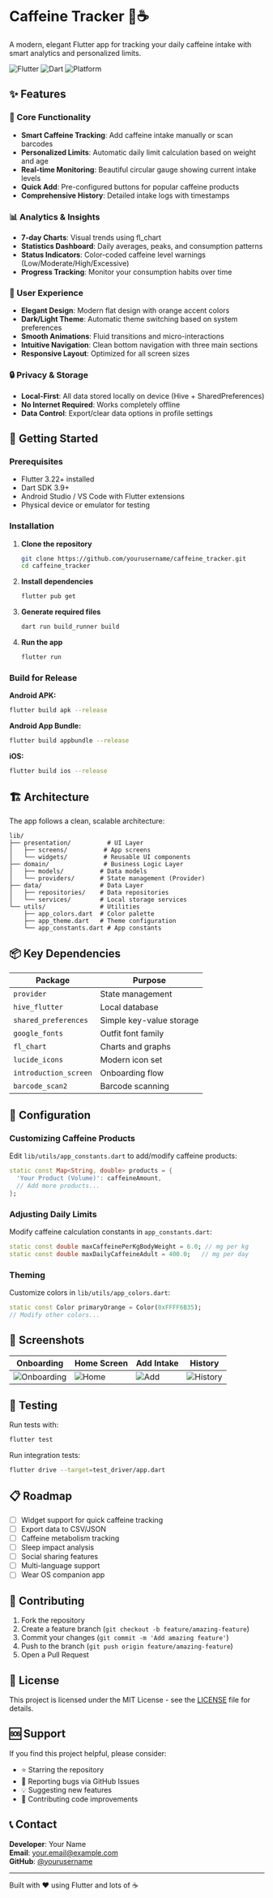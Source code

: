# Caffeine Tracker 📱☕

A modern, elegant Flutter app for tracking your daily caffeine intake with smart analytics and personalized limits.

![Flutter](https://img.shields.io/badge/Flutter-3.22+-blue.svg)
![Dart](https://img.shields.io/badge/Dart-3.9+-blue.svg)
![Platform](https://img.shields.io/badge/Platform-Android%20|%20iOS-green.svg)

## ✨ Features

### 🎯 Core Functionality
- **Smart Caffeine Tracking**: Add caffeine intake manually or scan barcodes
- **Personalized Limits**: Automatic daily limit calculation based on weight and age
- **Real-time Monitoring**: Beautiful circular gauge showing current intake levels
- **Quick Add**: Pre-configured buttons for popular caffeine products
- **Comprehensive History**: Detailed intake logs with timestamps

### 📊 Analytics & Insights
- **7-day Charts**: Visual trends using fl_chart
- **Statistics Dashboard**: Daily averages, peaks, and consumption patterns
- **Status Indicators**: Color-coded caffeine level warnings (Low/Moderate/High/Excessive)
- **Progress Tracking**: Monitor your consumption habits over time

### 🎨 User Experience
- **Elegant Design**: Modern flat design with orange accent colors
- **Dark/Light Theme**: Automatic theme switching based on system preferences
- **Smooth Animations**: Fluid transitions and micro-interactions
- **Intuitive Navigation**: Clean bottom navigation with three main sections
- **Responsive Layout**: Optimized for all screen sizes

### 🔒 Privacy & Storage
- **Local-First**: All data stored locally on device (Hive + SharedPreferences)
- **No Internet Required**: Works completely offline
- **Data Control**: Export/clear data options in profile settings

## 🚀 Getting Started

### Prerequisites
- Flutter 3.22+ installed
- Dart SDK 3.9+
- Android Studio / VS Code with Flutter extensions
- Physical device or emulator for testing

### Installation

1. **Clone the repository**
   ```bash
   git clone https://github.com/yourusername/caffeine_tracker.git
   cd caffeine_tracker
   ```

2. **Install dependencies**
   ```bash
   flutter pub get
   ```

3. **Generate required files**
   ```bash
   dart run build_runner build
   ```

4. **Run the app**
   ```bash
   flutter run
   ```

### Build for Release

**Android APK:**
```bash
flutter build apk --release
```

**Android App Bundle:**
```bash
flutter build appbundle --release
```

**iOS:**
```bash
flutter build ios --release
```

## 🏗️ Architecture

The app follows a clean, scalable architecture:

```
lib/
├── presentation/          # UI Layer
│   ├── screens/          # App screens
│   └── widgets/          # Reusable UI components
├── domain/               # Business Logic Layer
│   ├── models/          # Data models
│   └── providers/       # State management (Provider)
├── data/                # Data Layer
│   ├── repositories/    # Data repositories
│   └── services/        # Local storage services
└── utils/               # Utilities
    ├── app_colors.dart  # Color palette
    ├── app_theme.dart   # Theme configuration
    └── app_constants.dart # App constants
```

## 📦 Key Dependencies

| Package | Purpose |
|---------|---------|
| `provider` | State management |
| `hive_flutter` | Local database |
| `shared_preferences` | Simple key-value storage |
| `google_fonts` | Outfit font family |
| `fl_chart` | Charts and graphs |
| `lucide_icons` | Modern icon set |
| `introduction_screen` | Onboarding flow |
| `barcode_scan2` | Barcode scanning |

## 🔧 Configuration

### Customizing Caffeine Products
Edit `lib/utils/app_constants.dart` to add/modify caffeine products:

```dart
static const Map<String, double> products = {
  'Your Product (Volume)': caffeineAmount,
  // Add more products...
};
```

### Adjusting Daily Limits
Modify caffeine calculation constants in `app_constants.dart`:

```dart
static const double maxCaffeinePerKgBodyWeight = 6.0; // mg per kg
static const double maxDailyCaffeineAdult = 400.0;   // mg per day
```

### Theming
Customize colors in `lib/utils/app_colors.dart`:

```dart
static const Color primaryOrange = Color(0xFFFF6B35);
// Modify other colors...
```

## 📱 Screenshots

| Onboarding | Home Screen | Add Intake | History |
|------------|-------------|------------|---------|
| ![Onboarding](screenshots/onboarding.png) | ![Home](screenshots/home.png) | ![Add](screenshots/add.png) | ![History](screenshots/history.png) |

## 🧪 Testing

Run tests with:
```bash
flutter test
```

Run integration tests:
```bash
flutter drive --target=test_driver/app.dart
```

## 📋 Roadmap

- [ ] Widget support for quick caffeine tracking
- [ ] Export data to CSV/JSON
- [ ] Caffeine metabolism tracking
- [ ] Sleep impact analysis
- [ ] Social sharing features
- [ ] Multi-language support
- [ ] Wear OS companion app

## 🤝 Contributing

1. Fork the repository
2. Create a feature branch (`git checkout -b feature/amazing-feature`)
3. Commit your changes (`git commit -m 'Add amazing feature'`)
4. Push to the branch (`git push origin feature/amazing-feature`)
5. Open a Pull Request

## 📄 License

This project is licensed under the MIT License - see the [LICENSE](LICENSE) file for details.

## 🆘 Support

If you find this project helpful, please consider:
- ⭐ Starring the repository
- 🐛 Reporting bugs via GitHub Issues
- 💡 Suggesting new features
- 🔄 Contributing code improvements

## 📞 Contact

**Developer**: Your Name  
**Email**: your.email@example.com  
**GitHub**: [@yourusername](https://github.com/yourusername)

---

Built with ❤️ using Flutter and lots of ☕
